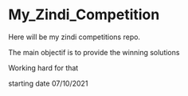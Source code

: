# My_Zindi_Competition
Here will be my zindi competitions repo.

The main objectif is to provide the winning solutions

Working hard for that

starting date 07/10/2021
